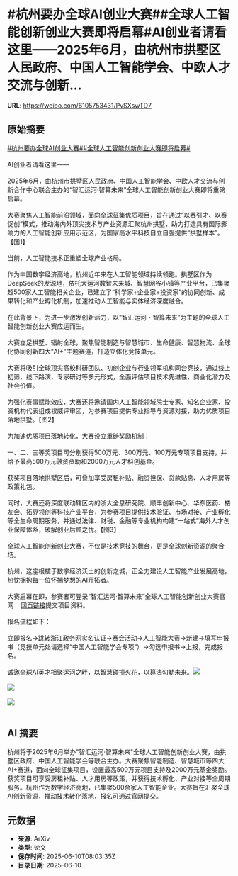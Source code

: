 # #杭州要办全球AI创业大赛##全球人工智能创新创业大赛即将启幕#AI创业者请看这里——2025年6月，由杭州市拱墅区人民政府、中国人工智能学会、中欧人才交流与创新...

**URL**: https://weibo.com/6105753431/PvSXswTD7

## 原始摘要

<a href="https://m.weibo.cn/search?containerid=231522type%3D1%26t%3D10%26q%3D%23%E6%9D%AD%E5%B7%9E%E8%A6%81%E5%8A%9E%E5%85%A8%E7%90%83AI%E5%88%9B%E4%B8%9A%E5%A4%A7%E8%B5%9B%23&amp;extparam=%23%E6%9D%AD%E5%B7%9E%E8%A6%81%E5%8A%9E%E5%85%A8%E7%90%83AI%E5%88%9B%E4%B8%9A%E5%A4%A7%E8%B5%9B%23" data-hide=""><span class="surl-text">#杭州要办全球AI创业大赛#</span></a><a href="https://m.weibo.cn/search?containerid=231522type%3D1%26t%3D10%26q%3D%23%E5%85%A8%E7%90%83%E4%BA%BA%E5%B7%A5%E6%99%BA%E8%83%BD%E5%88%9B%E6%96%B0%E5%88%9B%E4%B8%9A%E5%A4%A7%E8%B5%9B%E5%8D%B3%E5%B0%86%E5%90%AF%E5%B9%95%23&amp;extparam=%23%E5%85%A8%E7%90%83%E4%BA%BA%E5%B7%A5%E6%99%BA%E8%83%BD%E5%88%9B%E6%96%B0%E5%88%9B%E4%B8%9A%E5%A4%A7%E8%B5%9B%E5%8D%B3%E5%B0%86%E5%90%AF%E5%B9%95%23" data-hide=""><span class="surl-text">#全球人工智能创新创业大赛即将启幕#</span></a><br><br>AI创业者请看这里——<br><br>2025年6月，由杭州市拱墅区人民政府、中国人工智能学会、中欧人才交流与创新合作中心联合主办的“智汇运河·智算未来”全球人工智能创新创业大赛即将重磅启幕。<br><br>大赛聚焦人工智能前沿领域，面向全球征集优质项目，旨在通过“以赛引才、以赛促创”模式，推动海内外顶尖技术与产业资源汇聚杭州拱墅，助力打造具有国际影响力的人工智能创新应用示范区，为国家高水平科技自立自强提供“拱墅样本”。【图1】<br><br>当前，人工智能技术正重塑全球产业格局。<br><br>作为中国数字经济高地，杭州近年来在人工智能领域持续领跑。拱墅区作为DeepSeek的发源地，依托大运河数智未来城、智慧网谷小镇等产业平台，已集聚超500家人工智能相关企业，已建立了“科学家+企业家+投资家”的协同创新、成果转化和产业孵化机制，加速推动人工智能与实体经济深度融合。<br><br>在此背景下，为进一步激发创新活力，以“智汇运河・智算未来”为主题的全球人工智能创新创业大赛应运而生。<br><br>大赛立足拱墅、辐射全球，聚焦智能制造与智慧城市、生命健康、智慧物流、全球化协同创新四大“AI+”主题赛道，打造立体化竞技单元。<br><br>大赛将吸引全球顶尖高校科研团队、初创企业与行业领军机构同台竞技，通过线上初筛、线下路演、专家研讨等多元形式，全面评估项目技术先进性、商业化潜力及社会价值。<br><br>为强化赛事赋能效应，大赛还将邀请国内人工智能领域院士专家、知名企业家、投资机构代表组成权威评审团，为参赛项目提供专业指导与资源对接，助力优质项目落地拱墅。【图2】<br><br>为加速优质项目落地转化，大赛设立重磅奖励机制：<br><br>一、二、三等奖项目可分别获得500万元、300万元、100万元专项项目支持，并给予最高500万元融资资助和2000万元人才科创基金。<br><br>获奖项目落地拱墅区后，可叠加享受房租补贴、融资担保、贷款贴息、人才用房等政策礼包。<br><br>同时，大赛还将深度联动辖区内的浙大全息研究院、顺丰创新中心、华东医药、楼友会、拓界领创等科技产业平台，为参赛项目提供技术验证、市场对接、产业孵化等全生命周期服务，并通过法律、财税、金融等专业机构构建“一站式”海外人才创业保障体系，破解创业后顾之忧。【图3】<br><br>全球人工智能创新创业大赛，不仅是技术竞技的舞台，更是全球创新资源的聚合场。<br><br>杭州，这座根植于数字经济沃土的创新之城，正全力建设人工智能产业发展高地，热忱拥抱每一位怀揣梦想的AI开拓者。<br><br>大赛启幕在即，参赛者可登录“智汇运河·智算未来”全球人工智能创新创业大赛官网<a href="https://weibo.cn/sinaurl?u=https%3A%2F%2Ftalent.gongshu.gov.cn%2Fyhyc%2Fds" data-hide=""><span class="url-icon"><img style="width: 1rem;height: 1rem" src="https://h5.sinaimg.cn/upload/2015/09/25/3/timeline_card_small_web_default.png" referrerpolicy="no-referrer"></span><span class="surl-text">网页链接</span></a>提交项目资料。<br><br>报名流程如下：<br><br>立即报名→跳转浙江政务网实名认证→赛会活动→人工智能大赛→新建→填写申报书（竞技单元处请选择“中国人工智能学会专项”）→勾选申报书→上报，完成报名。<br><br>诚邀全球AI英才相聚运河之畔，以智慧碰撞火花，以算法勾勒未来。<img style="" src="https://tvax3.sinaimg.cn/large/006Fd7o3gy1i2a7sktgvij30zk0buwop.jpg" referrerpolicy="no-referrer"><br><br><img style="" src="https://tvax3.sinaimg.cn/large/006Fd7o3gy1i2a7sn5hbjj30zk0nvkei.jpg" referrerpolicy="no-referrer"><br><br><img style="" src="https://tvax2.sinaimg.cn/large/006Fd7o3gy1i2a7sptu5yj30u01hc4qp.jpg" referrerpolicy="no-referrer"><br><br>

## AI 摘要

杭州将于2025年6月举办"智汇运河·智算未来"全球人工智能创新创业大赛，由拱墅区政府、中国人工智能学会等联合主办。大赛聚焦智能制造、智慧城市等四大AI+赛道，面向全球征集项目，设置最高500万元项目支持及2000万元基金奖励。获奖项目可享受房租补贴、人才用房等政策，并获得技术孵化、产业对接等全周期服务。杭州作为数字经济高地，已集聚500余家人工智能企业。大赛旨在汇聚全球AI创新资源，推动技术转化落地，报名可通过官网提交。

## 元数据

- **来源**: ArXiv
- **类型**: 论文
- **保存时间**: 2025-06-10T08:03:35Z
- **目录日期**: 2025-06-10

